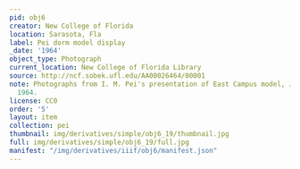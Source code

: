 ```yaml
---
pid: obj6
creator: New College of Florida
location: Sarasota, Fla
label: Pei dorm model display
_date: '1964'
object_type: Photograph
current_location: New College of Florida Library
source: http://ncf.sobek.ufl.edu/AA00026464/00001
note: Photographs from I. M. Pei's presentation of East Campus model, January 20,
  1964.
license: CC0
order: '5'
layout: item
collection: pei
thumbnail: img/derivatives/simple/obj6_19/thumbnail.jpg
full: img/derivatives/simple/obj6_19/full.jpg
manifest: "/img/derivatives/iiif/obj6/manifest.json"
---
```


